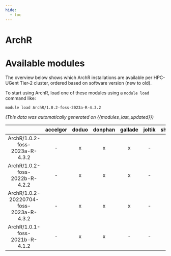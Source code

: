 ```yaml
---
hide:
  - toc
---
```


ArchR
=====

# Available modules


The overview below shows which ArchR installations are available per HPC-UGent Tier-2 cluster, ordered based on software version (new to old).

To start using ArchR, load one of these modules using a `module load` command like:

```shell
module load ArchR/1.0.2-foss-2023a-R-4.3.2
```

*(This data was automatically generated on {{modules_last_updated}})*  

| |accelgor|doduo|donphan|gallade|joltik|shinx|
| :---: | :---: | :---: | :---: | :---: | :---: | :---: |
|ArchR/1.0.2-foss-2023a-R-4.3.2|-|x|x|x|-|x|
|ArchR/1.0.2-foss-2022b-R-4.2.2|-|x|x|x|-|-|
|ArchR/1.0.2-20220704-foss-2023a-R-4.3.2|-|x|x|x|-|x|
|ArchR/1.0.1-foss-2021b-R-4.1.2|-|x|x|-|-|-|
